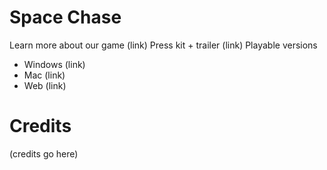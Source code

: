 # Space Chase
Learn more about our game (link)
Press kit + trailer (link)
Playable versions
- Windows (link)
- Mac (link)
- Web (link)

# Credits
(credits go here)
